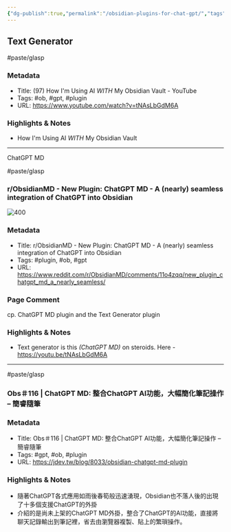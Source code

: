 ```yaml
---
{"dg-publish":true,"permalink":"/obsidian-plugins-for-chat-gpt/","tags":["#paste/glasp","#ob","#gpt","#plugin"],"noteIcon":"2"}
---
```


## Text Generator

#paste/glasp 
### Metadata
- Title: (97) How I'm Using AI *WITH* My Obsidian Vault - YouTube
- Tags: #ob, #gpt, #plugin
- URL: https://www.youtube.com/watch?v=tNAsLbGdM6A

### Highlights & Notes
- How I'm Using AI *WITH* My Obsidian Vault

---
ChatGPT MD

#paste/glasp 
### r/ObsidianMD - New Plugin: ChatGPT MD - A (nearly) seamless integration of ChatGPT into Obsidian

![400](https://external-preview.redd.it/KNsOTdy4iQPNxPs2co0VD7ksbkbHa1wpmKGkbSu8eLM.jpg?auto=webp&v=enabled&s=5f26c979efa056cd1aaa2b4f7ce534e5302a52be)

### Metadata
- Title: r/ObsidianMD - New Plugin: ChatGPT MD - A (nearly) seamless integration of ChatGPT into Obsidian
- Tags: #plugin, #ob, #gpt
- URL: https://www.reddit.com/r/ObsidianMD/comments/11o4zqq/new_plugin_chatgpt_md_a_nearly_seamless/

### Page Comment
cp. ChatGPT MD plugin and the Text Generator plugin

### Highlights & Notes
- Text generator is this *(ChatGPT MD)* on steroids. Here - https://youtu.be/tNAsLbGdM6A

---
#paste/glasp 
### Obs＃116 | ChatGPT MD: 整合ChatGPT AI功能，大幅簡化筆記操作 – 簡睿隨筆

### Metadata
- Title: Obs＃116 | ChatGPT MD: 整合ChatGPT AI功能，大幅簡化筆記操作 – 簡睿隨筆
- Tags: #gpt, #ob, #plugin
- URL: https://jdev.tw/blog/8033/obsidian-chatgpt-md-plugin

### Highlights & Notes

- 隨著ChatGPT各式應用如雨後春筍般迅速湧現，Obsidian也不落人後的出現了十多個支援ChatGPT的外掛
- 介紹的是尚未上架的ChatGPT MD外掛，整合了ChatGPT的AI功能，直接將聊天記錄輸出到筆記裡，省去由瀏覽器複製、貼上的繁瑣操作。